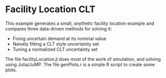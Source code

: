 Facility Location CLT
====

This example generates a small, snythetic facility location example and compares three data-driven methods for solving it:
 - Fixing uncertain demand at its nominal value
 - Naively fitting a CLT style uncertainty set
 - Tuning a normalized CLT uncertainty set
 
The file facilityLocation.jl does most of the work of simulation, and solving using Julia/JuMP.
The file genPlots.r is a simple R script to create some plots.  
